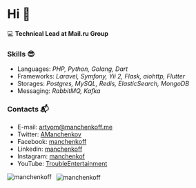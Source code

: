 # Hi 👋

💻 **Technical Lead at Mail.ru Group**

### Skills 😎

- Languages: _PHP, Python, Golang, Dart_
- Frameworks: _Laravel, Symfony, Yii 2, Flask, aiohttp, Flutter_
- Storages: _Postgres, MySQL, Redis, ElasticSearch, MongoDB_
- Messaging: _RabbitMQ, Kafka_

### Contacts 📬

- E-mail: [artyom@manchenkoff.me](mailto:artyom@manchenkoff.me)
- Twitter: [AManchenkov](https://twitter.com/amanchenkov)
- Facebook: [manchenkoff](https://fb.com/manchenkoff)
- Linkedin: [manchenkoff](https://linkedin.com/in/manchenkoff)
- Instagram: [manchenkof](https://instagram.com/manchenkof)
- YouTube: [TroubleEntertainment](https://www.youtube.com/c/АртемМанченков)

<p>
  <img 
       align="left" 
       src="https://github-readme-stats.vercel.app/api/top-langs?username=manchenkoff&show_icons=true&locale=en" 
       alt="manchenkoff" />
</p>

<p>&nbsp;
  <img 
       align="center" 
       src="https://github-readme-stats.vercel.app/api?username=manchenkoff&show_icons=true&locale=en" 
       alt="manchenkoff" />
</p>
